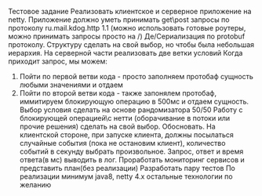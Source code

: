 Тестовое задание
Реализовать клиентское и серверное приложение на netty.
Приложение должно уметь принимать get\post запросы по протоколу ru.mail.kdog.http 1.1 (можно использовать готовые роутеры, можно принимать запросы просто на /)
Де/Сериализация по protobuf протоколу. Структуру сделать на свой выбор, но чтобы была небольшая иерархия.
На серверной части реализовать две ветки условий 
Когда приходит запрос, мы можем:
1) Пойти по первой ветви кода - просто заполняем протобаф сущность любыми значениями и отдаем
2) Пойти по второй ветви кода - также запонялем протобаф, иммитируем блокирующую операцию в 500мс и отдаем сущность.
Выбор условия сделать на основе рандомизатора 50/50 
Работу с блокирующей операцией\с нетти (оборачивание в потоки или прочие решения) сделать на свой выбор. Обосновать.
На клиентской стороне, при запуске клиента, должны посылаться случайные события (пока не остановим клиент), количество событий в секунду выбрать произвольное. 
Запрос, ответ и время ответа(в мс) выводить в лог.
Проработать мониторинг сервисов и представить план(без реализации)
Разработать пару тестов
По реализации минимум java8, netty 4.x
остальные технологии по желанию